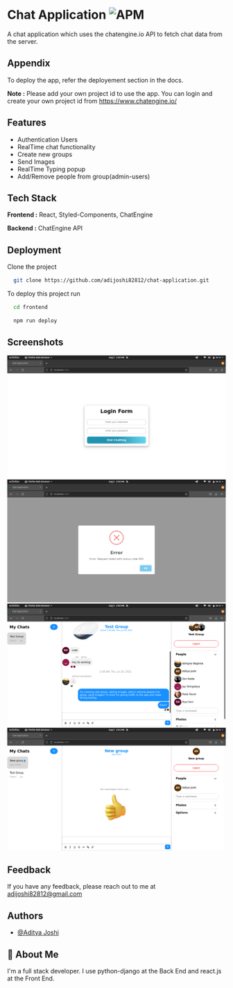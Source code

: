 
# Chat Application ![APM](https://img.shields.io/apm/l/react)

A chat application which uses the chatengine.io API to fetch chat data from the server.
## Appendix

To deploy the app, refer the deployement section in the docs.

**Note :** Please add your own project id to use the app. You can login and create your own project id from https://www.chatengine.io/
## Features

- Authentication Users
- RealTime chat functionality
- Create new groups
- Send Images
- RealTime Typing popup
- Add/Remove people from group(admin-users)
## Tech Stack

**Frontend :** React, Styled-Components, ChatEngine

**Backend :** ChatEngine API
## Deployment

Clone the project

```bash
  git clone https://github.com/adijoshi82812/chat-application.git
```

To deploy this project run

```bash
  cd frontend
```

```bash
  npm run deploy
```
## Screenshots

![Login Page](https://raw.githubusercontent.com/adijoshi82812/chat-application/main/screenshots/1.png) \
![Not a user](https://raw.githubusercontent.com/adijoshi82812/chat-application/main/screenshots/3.png) \
![Chat Application](https://raw.githubusercontent.com/adijoshi82812/chat-application/main/screenshots/4.png) \
![New Group](https://raw.githubusercontent.com/adijoshi82812/chat-application/main/screenshots/5.png)
## Feedback

If you have any feedback, please reach out to me at adijoshi82812@gmail.com
## Authors

- [@Aditya Joshi](https://www.github.com/adijoshi82812)
## 🚀 About Me

I'm a full stack developer. I use python-django at the Back End and react.js at the Front End.
